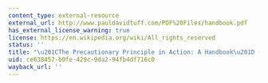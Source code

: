 ```yaml
---
content_type: external-resource
external_url: http://www.pauldavidtuff.com/PDF%20Files/handbook.pdf
has_external_license_warning: true
license: https://en.wikipedia.org/wiki/All_rights_reserved
status: ''
title: "\u201CThe Precautionary Principle in Action: A Handbook\u201D (PDF)"
uid: ce638457-b0fe-429c-9da2-94fb4df716c0
wayback_url: ''
---
```

